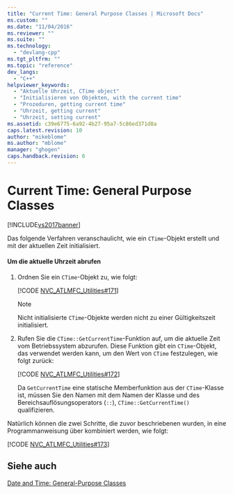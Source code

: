 ```yaml
---
title: "Current Time: General Purpose Classes | Microsoft Docs"
ms.custom: ""
ms.date: "11/04/2016"
ms.reviewer: ""
ms.suite: ""
ms.technology: 
  - "devlang-cpp"
ms.tgt_pltfrm: ""
ms.topic: "reference"
dev_langs: 
  - "C++"
helpviewer_keywords: 
  - "Aktuelle Uhrzeit, CTime object"
  - "Initialisieren von Objekten, with the current time"
  - "Prozeduren, getting current time"
  - "Uhrzeit, getting current"
  - "Uhrzeit, setting current"
ms.assetid: c39e6775-6a92-4b27-95a7-5c86ed371d8a
caps.latest.revision: 10
author: "mikeblome"
ms.author: "mblome"
manager: "ghogen"
caps.handback.revision: 6
---
```

# Current Time: General Purpose Classes
[!INCLUDE[vs2017banner](../assembler/inline/includes/vs2017banner.md)]

Das folgende Verfahren veranschaulicht, wie ein `CTime`\-Objekt erstellt und mit der aktuellen Zeit initialisiert.  
  
#### Um die aktuelle Uhrzeit abrufen  
  
1.  Ordnen Sie ein `CTime`\-Objekt zu, wie folgt:  
  
     [!CODE [NVC_ATLMFC_Utilities#171](../CodeSnippet/VS_Snippets_Cpp/NVC_ATLMFC_Utilities#171)]  
  
    > [!NOTE]
    >  Nicht initialisierte `CTime`\-Objekte werden nicht zu einer Gültigkeitszeit initialisiert.  
  
2.  Rufen Sie die `CTime::GetCurrentTime`\-Funktion auf, um die aktuelle Zeit vom Betriebssystem abzurufen.  Diese Funktion gibt ein `CTime`\-Objekt, das verwendet werden kann, um den Wert von `CTime` festzulegen, wie folgt zurück:  
  
     [!CODE [NVC_ATLMFC_Utilities#172](../CodeSnippet/VS_Snippets_Cpp/NVC_ATLMFC_Utilities#172)]  
  
     Da `GetCurrentTime` eine statische Memberfunktion aus der `CTime`\-Klasse ist, müssen Sie den Namen mit dem Namen der Klasse und des Bereichsauflösungsoperators \(`::`\), `CTime::GetCurrentTime()` qualifizieren.  
  
 Natürlich können die zwei Schritte, die zuvor beschriebenen wurden, in eine Programmanweisung über kombiniert werden, wie folgt:  
  
 [!CODE [NVC_ATLMFC_Utilities#173](../CodeSnippet/VS_Snippets_Cpp/NVC_ATLMFC_Utilities#173)]  
  
## Siehe auch  
 [Date and Time: General\-Purpose Classes](../atl-mfc-shared/date-and-time-general-purpose-classes.md)